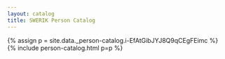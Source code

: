 ```yaml
---
layout: catalog
title: SWERIK Person Catalog
---
```

{% assign p = site.data._person-catalog.i-EfAtGibJYJ8Q9qCEgFEimc %}
{% include person-catalog.html p=p %}

